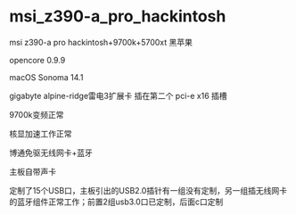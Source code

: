 # msi_z390-a_pro_hackintosh
msi z390-a pro hackintosh+9700k+5700xt 黑苹果

opencore 0.9.9

macOS Sonoma 14.1

gigabyte alpine-ridge雷电3扩展卡 插在第二个 pci-e x16 插槽

9700k变频正常

核显加速工作正常

博通免驱无线网卡+蓝牙


主板自带声卡

定制了15个USB口，主板引出的USB2.0插针有一组没有定制，另一组插无线网卡的蓝牙组件正常工作；前置2组usb3.0口已定制，后面c口定制
